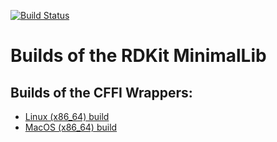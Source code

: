 [![Build Status](https://dev.azure.com/rdkit-builds/RDKit/_apis/build/status/greglandrum.rdkit-minimallib-build?branchName=main)](https://dev.azure.com/rdkit-builds/RDKit/_build/latest?definitionId=5&branchName=main)
# Builds of the RDKit MinimalLib

## Builds of the CFFI Wrappers:
- [Linux (x86_64) build](https://dev.azure.com/rdkit-builds/RDKit/_packaging?_a=package&feed=c2f17803-f410-42f7-9429-4a667f315e52&package=0da6e7df-d98c-4d8f-a8cb-f5f68aa2e8fc&preferRelease=true)
- [MacOS (x86_64) build](https://dev.azure.com/rdkit-builds/RDKit/_packaging?_a=package&feed=c2f17803-f410-42f7-9429-4a667f315e52&package=c61447f8-5a91-4bb3-8e18-0313ece7bfda&preferRelease=true)

